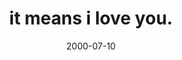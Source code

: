 ---
layout: base.njk
title : 'it means i love you.' 
view_title : 'it means i love you.' 
year : '2000' 
date : '2000-07-10' 
img_file : '/drawing/thisislove.png' 
html_file : 'thisislove' 
next_html : 'foundout.html' 
year_order : '457' 
permalink : "title/{{html_file}}.html"
---